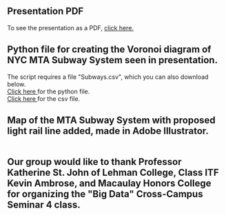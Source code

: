 ## Presentation PDF
To see the presentation as a PDF, <a href="https://github.com/matthewbinshtok/BQConnection/blob/master/MHC%20250%20Presentation.pdf">click here.</a>

## Python file for creating the Voronoi diagram of NYC MTA Subway System seen in presentation.
The script requires a file "Subways.csv", which you can also download below.
<br>
<a href="https://github.com/matthewbinshtok/BQConnection/blob/master/SubwayVoronoi.py">Click here </a>for the python file.
<br>
<a href="https://github.com/matthewbinshtok/BQConnection/blob/master/Subways.csv">Click here </a>for the csv file.

## Map of the MTA Subway System with proposed light rail line added, made in Adobe Illustrator.
<img href="https://github.com/matthewbinshtok/BQConnection/blob/master/subwaymap.png"></img>

## Our group would like to thank Professor Katherine St. John of Lehman College, Class ITF Kevin Ambrose, and Macaulay Honors College for organizing the "Big Data" Cross-Campus Seminar 4 class.
